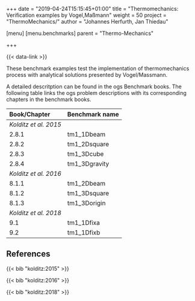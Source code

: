 +++
date = "2019-04-24T15:15:45+01:00"
title = "Thermomechanics: Verification examples by Vogel,Maßmann"
weight = 50
project = "ThermoMechanics/"
author = "Johannes Herfurth, Jan Thiedau"

[menu]
  [menu.benchmarks]
    parent = "Thermo-Mechanics"

+++

{{< data-link >}}

These benchmark examples test the implementation of
thermomechanics process with analytical solutions
presented by Vogel/Massmann.

A detailed descritption can be found in the ogs Benchmark books.
The following table links the ogs problem descriptions with its corresponding
chapters in the benchmark books.

| Book/Chapter | Benchmark name |
|:--- | :--- |
|*Kolditz et al. 2015*||
|2.8.1 | tm1_1Dbeam|
|2.8.2  |   tm1_2Dsquare
|2.8.3  |   tm1_3Dcube
|2.8.4  |   tm1_3Dgravity
| *Kolditz et al. 2016*||
|8.1.1  |  tm1_2Dbeam
|8.1.2  |  tm1_3Dsquare
|8.1.3  |  tm1_3Dorigin
| *Kolditz et al. 2018*||
|9.1   |  tm1_1Dfixa
|9.2   |  tm1_1Dfixb

## References

{{< bib "kolditz:2015" >}}

{{< bib "kolditz:2016" >}}

{{< bib "kolditz:2018" >}}
